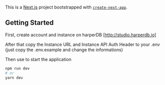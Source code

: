 This is a [Next.js](https://nextjs.org/) project bootstrapped with [`create-next-app`](https://github.com/vercel/next.js/tree/canary/packages/create-next-app).

## Getting Started

First, create account and instance on harperDB [http://studio.harperdb.io]

After that copy the Instance URL  and Instance API Auth Header to your .env (just copy the .env.example and change the informations)

Then use to start the application

```bash
npm run dev
# or
yarn dev
```

